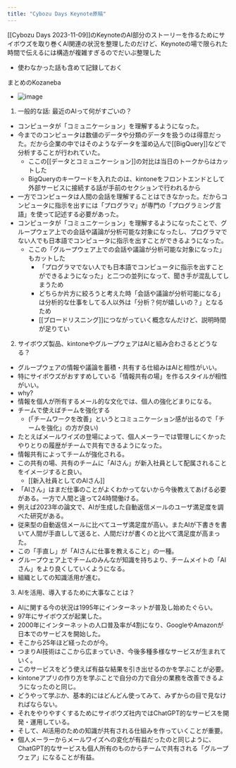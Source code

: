 ```yaml
---
title: "Cybozu Days Keynote原稿"
---
```


[[Cybozu Days 2023-11-09]]のKeynoteのAI部分のストーリーを作るためにサイボウズを取り巻くAI関連の状況を整理したのだけど、Keynoteの場で限られた時間で伝えるには構造が複雑すぎるのでだいぶ整理した
- 使わなかった話も含めて記録しておく

まとめのKozaneba
- ![image](https://gyazo.com/932c41a881fad7b4de445dd084638553/thumb/1000)


1. 一般的な話: 最近のAIって何がすごいの？
- コンピュータが「コミュニケーション」を理解するようになった。
- 今までのコンピュータは数値のデータや分類のデータを扱うのは得意だった。だから企業の中ではそのようなデータを溜め込んで[[BigQuery]]などで分析することが行われていた。
    - ここの[[データとコミュニケーション]]の対比は当日のトークからはカットした
    - BigQueryのキーワードを入れたのは、kintoneをフロントエンドとして外部サービスに接続する話が手前のセクションで行われるから
- 一方でコンピュータは人間の会話を理解することはできなかった。だからコンピュータに指示を出すには「プログラマ」が専門の「プログラミング言語」を使って記述する必要があった。
- コンピュータが「コミュニケーション」を理解するようになったことで、グループウェア上での会話や議論が分析可能な対象になったし、プログラマでない人でも日本語でコンピュータに指示を出すことができるようになった。
    - ここの「グループウェア上での会話や議論が分析可能な対象になった」もカットした
        - 「プログラマでない人でも日本語でコンピュータに指示を出すことができるようになった」と二つの並列になって、聞き手が混乱してしまうため
        - どちらか片方に絞ろうと考えた時「会話や議論が分析可能になる」は分析的な仕事をしてる人以外は「分析？何が嬉しいの？」となるため
        - [[ブロードリスニング]]につながっていく概念なんだけど、説明時間が足りてい

2. サイボウズ製品、kintoneやグループウェアはAIと組み合わさるとどうなる？
- グループウェアの情報や議論を蓄積・共有する仕組みはAIと相性がいい。
- 特にサイボウズがおすすめしている「情報共有の場」を作るスタイルが相性がいい。
- why?
- 情報を個人が所有するメール的な文化では、個人の強化どまりになる。
- チームで使えばチームを強化する
    - (「チームワークを改善」というとコミュニケーション感が出るので「チームを強化」の方が良い)
- たとえばメールワイズの登場によって、個人メーラーでは管理しにくかったやりとりの履歴がチームで共有できるようになった。
- 情報共有によってチームが強化される。
- この共有の場、共有のチームに「AIさん」が新入社員として配属されることをイメージすると良い。
    - [[新入社員としてのAIさん]]
- 「AIさん」はまだ仕事のことがよくわかってないから今後教えてあげる必要がある。一方で人間と違って24時間働ける。
- 例えば2023年の論文で、AIが生成した自動返信メールのユーザ満足度を調べた研究がある。
- 従来型の自動返信メールに比べてユーザ満足度が高い。またAIが下書きを書いて人間が手直しして送ると、人間だけが書くのと比べて満足度が高まった。
- この「手直し」が「AIさんに仕事を教えること」の一種。
- グループウェア上でチームのみんなが知識を持ちより、チームメイトの「AIさん」をより良くしていくようになる。
- 組織としての知識活用が進む。

3. AIを活用、導入するために大事なことは？
- AIに関する今の状況は1995年にインターネットが普及し始めたぐらい。
- 97年にサイボウズが起業した。
- 2000年にインターネットの人口普及率が4割になり、GoogleやAmazonが日本でのサービスを開始した。
- そこから25年ほど経ったのが今。
- つまりAI技術はここから広まっていき、今後多種多様なサービスが生まれていく。
- このサービスをどう使えば有益な結果を引き出せるのかを学ぶことが必要。
- kintoneアプリの作り方を学ぶことで自分の力で自分の業務を改善できるようになったのと同じ。
- どうやって学ぶか、基本的にはどんどん使ってみて、みずからの目で見なければならない。
- それをやりやすくするためにサイボウズ社内ではChatGPT的なサービスを開発・運用している。
- そして、AI活用のための知識が共有される仕組みを作っていくことが重要。
- 個人メーラーからメールワイズへの変化が有益だったのと同じように、ChatGPT的なサービスも個人所有のものからチームで共有される「グループウェア」になることが有益。

